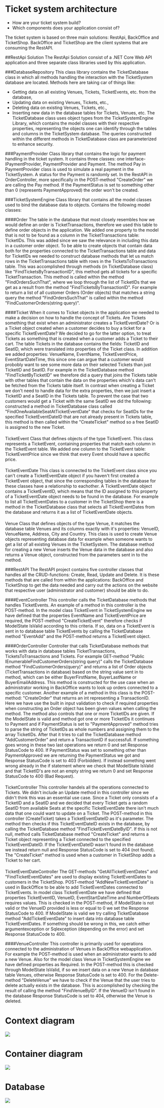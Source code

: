 # Ticket system architecture

* How are your ticket system build?
* Which components does your application consist of?

The ticket system is based on three main solutions: RestApi, BackOffice and TicketShop. BackOffice and TicketShop are
the client systems that are consuming the RestAPI. 

##RestApi Solution
The RestApi Solution consist of a .NET Core Web API application and three separate class libraries used by this application.

###DatabaseRepository
This class library contains the TicketDatabase class in which all methods handling the interaction with the TicketSystem database
are located. Methods here are taking car of things like:
- Getting data on all existing Venues, Tickets, TicketEvents, etc. from the database,
- Updating data on existing Venues, Tickets, etc.,
- Deleting data on existing Venues, Tickets, etc.,
- Inserting new data in the database tables for Tickets, Venues, etc.
The TicketDatabase class uses object types from the TicketSystemEngine Library, which contains the model classes with their 
respective properties, representing the objects one can identify through the tables and columns in the TicketSystem database.
The queries constructed within the different methods in TicketDatabase class are parameterized to enhance security.

###PaymentProvider
Class library that contains the logic for payment handling in the ticket system. It contains three classes:
one interface- IPaymentProvider, PaymentProvider and Payment. The method Pay in PaymentProvider class is used to simulate 
a real payment in the TicketSystem. A status for the Payment is randomly set. In the RestAPI in OrderController, more 
specifically in the POST-method "CreateOrder" we are calling the Pay method. If the PaymentStatus is set to something other 
than 0 (represents PaymentApproved) the order won't be created.

###TicketSystemEngine
Class library that contains all the model classes used to bind the database data to objects. Contains the following model classes:

####Order 
The table in the database that most closely resembles how we would define an order is TicketTransactions, therefore we used this
table to define order objects in the application. We added one property to the model that is not to be found as a column in the 
TicketTransactions table: TicketIDs. This was added since we saw the relevance in including this data in a customer order object. 
To be able to create objects that contain data both for the properties connected to the TicketTransactions table and data for
TicketIDs we needed to construct database methods that let us match rows in the TicketTransactions table with rows in the TicketsToTransactions 
table. This was accomplished through methods (in TicketDatabase class) like "FindTicketsByTransactionID", this method gets all tickets for a
specific TicketTransaction. This method is called within the method "FindOrdersSuchThat", where we loop through the list of TicketIDs 
that we get as a result from the method "FindTicketsByTransactionID". For example to return a list of all customer Orders (Order objects) that 
matches a string query the method "FindOrdersSuchThat" is called within the method "FindCustomerOrders(string query)". 

####Ticket
When it comes to Ticket objects in the application we needed to make a decision on how to handle the concept of Tickets. Are Tickets something that 
exist when an administrator creates a TicketEventDate? Or is a Ticket object created when a customer decides to buy a ticket for a specific TicketEventDate? 
We decided to go for the latter option, to treat Tickets as something that is created when a customer adds a Ticket to their cart. The table Tickets in the 
database contains the fields: TicketID and SeatID, which were translated into properties of the Ticket class. In addition we added properties: VenueName, 
EventName, TicketEventPrice, EventStartDateTime, this since one can argue that a customer would probobly want to see some more data on their selected Tickets 
than just TicketID and SeatID. For example in the TicketDatabase method "FindTicketByTicketID" we therefore did a query that joins the Tickets table with other 
tables that contain the data on the properties which's data can't be fetched from the Tickets table itself. In contrast when creating a Ticket we don't need 
to handle data for the extra properties, then we just insert a TicketID and a SeatID in the Tickets table. To prevent the case that two customers would get a 
Ticket with the same SeatID we did the following: constructed a method in TicketDatabase class called "FindOneAvailableSeatAtTicketEventDate" that checks for 
SeatIDs for the specified TicketEventDateID that are not already present in Tickets table, this method is then called within the "CreateTicket" method so a 
free SeatID is assigned to the new Ticket.

####
TicketEvent
Class that defines objects of the type TicketEvent. This class represents a TicketEvent, containing properties that match each column in the TicketEvent table.
We added one column to the TicketEvent table: TicketEventPrice since we think that every Event should have a specific price.

####
TicketEventDate
This class is connected to the TicketEvent class since you can't create a TicketEventDate object if you haven't first created a TicketEvent object, that since the
corresponding tables in the database for these classes have a relationship to eachother. A TicketEventDate object contains a TicketEventID, which means that the
ID assigned to this property of a TicketEventDate object needs to be found in the database. For example to list all TicketEventDates to a customer in the TicketShop
there is a method in the TicketDatabase class that selects all TicketEventDates from the database and returns it as a list of TicketEventDate objects.

####
Venue
Class that defines objects of the type Venue, it matches the database table Venues and its columns exactly with it's properties: VenueID, VenueName, Address, City
and Country. This class is used to create Venue objects representing database data for example when someone wants to get a list of all existing Venues in the TicketSystem.
The database method for creating a new Venue inserts the Venue data in the database and also returns a Venue object, constructed from the parameters sent in to the method.


###RestAPI
The RestAPI project contains five controller classes that handles all the CRUD-functions: Create, Read, Update and Delete. It is these methods that are called
from within the applications: BackOffice and TicketShop to get the data needed and carry out the actions on the website that respective user (administrator and 
customer) should be able to do.

####EventController
This controller calls the TicketDatabase methods that handles TicketEvents. An example of a method in this controller is the POST-method. In the model class 
TicketEvent in TicketSystemEngine we have defined that the properties EventName and TicketEventPrice are required, the POST-method "CreateTicketEvent"
therefore checks if ModelState IsValid according to this criteria. If so, data on a TicketEvent is sent in to database table TicketEvents by calling the 
TicketDatabase method "EventAdd" and the POST-method returns a TicketEvent object.

####OrderController
Controller that calls TicketDatabase methods that works with data in database tables TicketTransactions, TicketsToTransactions and Tickets. For example GET-method
"Public IEnumerable<Order>FindCustomerOrders(string query)" calls the TicketDatabase method "FindCustomerOrders(query)" and returns a list of Order objects 
(TicketTransactions in database) based on the string value sent in to method, which can be either BuyerFirstName, BuyerLastName or BuyerEmailAddress. This method
is constructed for the use case when an administrator working in BackOffice wants to look up orders connected to a specific customer. 
Another example of a method in this class is the POST-method: "CreateOrder" that returns an int representing a TransactionID. Here we have use the built in input
validation to check if required properties when constructing an Order object has been given values when calling the method. The method also controls that one or more
TicketIDs are given. If the ModelState is valid and method got one or more TicketIDs it continues to Payment and if PaymentStatus is set to "PaymentApproved" method
tries to parse the string of TicketIDs as whole numbers and assigning them to the array TicketIDs. After that it tries to call the TicketDatabase method "AddCustomerOrder"
and return a TransactionID if successfull. If something goes wrong in these two last operations we return 0 and set Response StatusCode to 400. If PaymentStatus was set to 
something other than PaymentApproved we are returning the PaymentStatus we got and Response StatusCode is set to 403 (Forbidden). If instead something went wrong already 
in the if statement where we check that ModelState IsValid and that TicketID's are not an empty string we return 0 and set Response StatusCode to 400 (Bad Request).

####
TicketController
This controller handels all the operations connected to Tickets. We didn't include an Update method in this controller since we didn't think this
was an essential use case. Since a Ticket only consists of a TicketID and a SeatID and we decided that every Ticket gets a random SeatID from available Seats
at the specific TicketEventDate there isn't much data that one could want to update on a Ticket. The POST-method in this controller (CreateTicket) takes a 
TicketEventDateID as it's parameter. The method then checks if this TicketEventDateID exists in the database, by calling the TicketDatabase method "FindTicketEventDateByID".
If this is not null, method calls TicketDatabase method "CreateTicket" and returns a Ticket object representing a Ticket connected to the specified TicketEventDateID.
If the TicketEventDateID wasn't found in the database we instead return null and Response StatusCode is set to 404 (not found). The "CreateTicket" method is used
when a customer in TicketShop adds a Ticket to her cart. 

####
TicketEventDateController
The GET-methods  "GetAllTicketEventDates" and "FindTicketEventDates" are used to display existing TicketEventDates to customers in the TicketShop. POST-method 
"AddNewTicketEventDate" is used in BackOffice to be able to add TicketEventDates connected to TicketEvents. In model class TicketEventDate we have defined that
properties TicketEventID, VenueID, EventStartDateTime and NumberOfSeats requires values. This is checked in the POST-method, if ModelState is not valid or the
VenueID provided is less or equal to 0 we set the Response StatusCode to 400. If ModelState is valid we try calling TicketDatabase method "AddTicketEventDate"
to insert data into database table TicketEventDates. If something should be wrong in this, we catch either argumentexception or Sqlexception (depending on the
error) and set Response StatusCode to 400. 

####VenueController
This controller is primarily used for operations connected to the administration of Venues in BackOffice webapplication. For example the POST-method is used
when an administrator wants to add a new Venue. Also for the model class Venue in TicketSystemEngine we have defined properties as Required. In the POST-method
this is checked through ModelState IsValid, if so we insert data on a new Venue in database table Venues, otherwise Response StatusCode is set to 400. For the 
Delete-method "DeleteVenue" we have to check if the Venue that the user tries to delete actually exists in the database. This is accomplished by checking the 
result of calling the method "FindVenueByID". If the VenueID isn't found in the database Response StatusCode is set to 404, otherwise the Venue is deleted.
 





# Context diagram

<img src="images/context.png" />

# Container diagram

<img src="images/container.png" />

# Database

<img src="images/database_diagram.png" />
